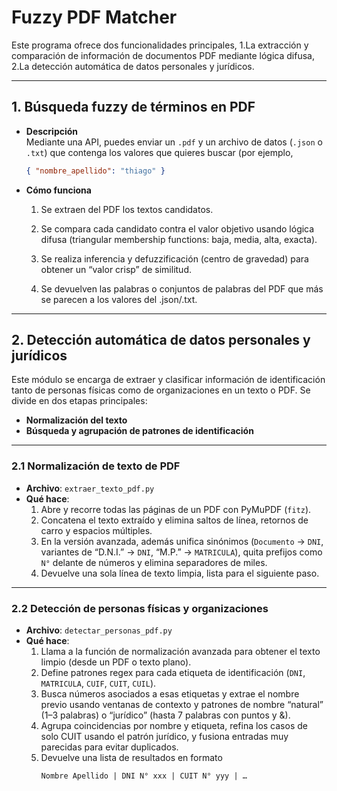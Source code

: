 # Fuzzy PDF Matcher

Este programa ofrece dos funcionalidades principales, 1.La extracción y comparación de información de documentos PDF mediante lógica difusa, 2.La detección automática de datos personales y jurídicos.

---

## 1. Búsqueda fuzzy de términos en PDF

- **Descripción**  
  Mediante una API, puedes enviar un `.pdf` y un archivo de datos (`.json` o `.txt`) que contenga los valores que quieres buscar (por ejemplo,  
  ```json
  { "nombre_apellido": "thiago" }

- **Cómo funciona** 
  1. Se extraen del PDF los textos candidatos.

  2. Se compara cada candidato contra el valor objetivo usando lógica difusa (triangular membership functions: baja, media, alta, exacta).

  3. Se realiza inferencia y defuzzificación (centro de gravedad) para obtener un “valor crisp” de similitud.

  4. Se devuelven las palabras o conjuntos de palabras del PDF que más se parecen a los valores del .json/.txt.

---
## 2. Detección automática de datos personales y jurídicos
  Este módulo se encarga de extraer y clasificar información de identificación tanto de personas físicas como de organizaciones en un texto o PDF. Se divide en dos etapas principales:

* **Normalización del texto**  
* **Búsqueda y agrupación de patrones de identificación**

---

### 2.1 Normalización de texto de PDF

- **Archivo**: `extraer_texto_pdf.py`  
- **Qué hace**:  
  1. Abre y recorre todas las páginas de un PDF con PyMuPDF (`fitz`).  
  2. Concatena el texto extraído y elimina saltos de línea, retornos de carro y espacios múltiples.  
  3. En la versión avanzada, además unifica sinónimos (`Documento` → `DNI`, variantes de “D.N.I.” → `DNI`, “M.P.” → `MATRICULA`), quita prefijos como `N°` delante de números y elimina separadores de miles.  
  4. Devuelve una sola línea de texto limpia, lista para el siguiente paso.

---

### 2.2 Detección de personas físicas y organizaciones

- **Archivo**: `detectar_personas_pdf.py`  
- **Qué hace**:  
  1. Llama a la función de normalización avanzada para obtener el texto limpio (desde un PDF o texto plano).  
  2. Define patrones regex para cada etiqueta de identificación (`DNI`, `MATRICULA`, `CUIF`, `CUIT`, `CUIL`).  
  3. Busca números asociados a esas etiquetas y extrae el nombre previo usando ventanas de contexto y patrones de nombre “natural” (1–3 palabras) o “jurídico” (hasta 7 palabras con puntos y &).  
  4. Agrupa coincidencias por nombre y etiqueta, refina los casos de solo CUIT usando el patrón jurídico, y fusiona entradas muy parecidas para evitar duplicados.  
  5. Devuelve una lista de resultados en formato  
     ```
     Nombre Apellido | DNI N° xxx | CUIT N° yyy | …
     ``` 
